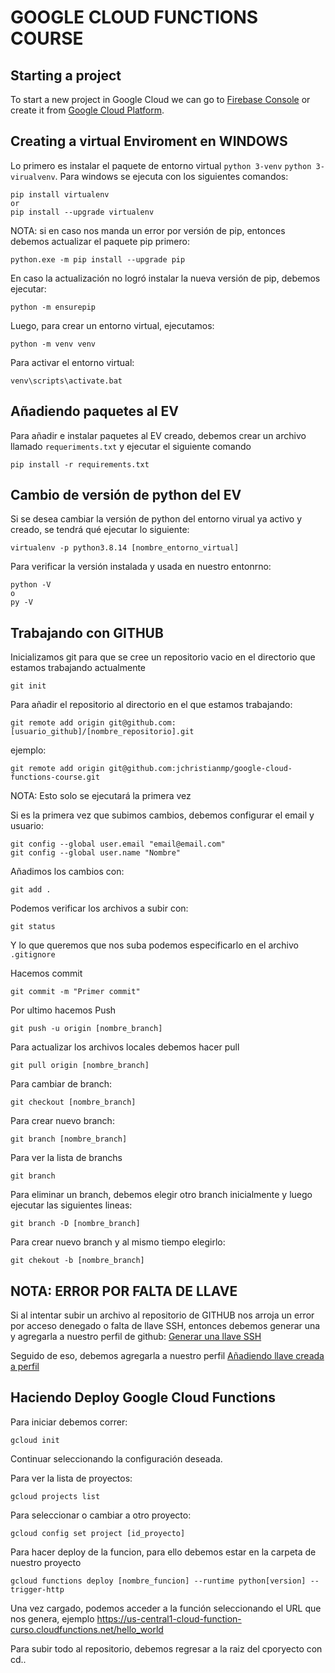 # GOOGLE CLOUD FUNCTIONS COURSE
## Starting a project

To start a new project in Google Cloud we can go to [Firebase Console](https://console.firebase.google.com) or create it from [Google Cloud Platform](https://console.cloud.google.com).

## Creating a virtual Enviroment en WINDOWS
Lo primero es instalar el paquete de entorno virtual `python 3-venv` `python 3-virualvenv`. Para windows se ejecuta con los siguientes comandos:
```
pip install virtualenv
or
pip install --upgrade virtualenv
```
NOTA: si en caso nos manda un error por versión de pip, entonces debemos actualizar el paquete pip primero:
```
python.exe -m pip install --upgrade pip
```
En caso la actualización no logró instalar la nueva versión de pip, debemos ejecutar:
```
python -m ensurepip
```

Luego, para crear un entorno virtual, ejecutamos:
```
python -m venv venv
```
Para activar el entorno virtual:
```
venv\scripts\activate.bat
```

## Añadiendo paquetes al EV
Para añadir e instalar paquetes al EV creado, debemos crear un archivo llamado `requeriments.txt` y ejecutar el siguiente comando
```
pip install -r requirements.txt
```

## Cambio de versión de python del EV
Si se desea cambiar la versión de python del entorno virual ya activo y creado, se tendrá qué ejecutar lo siguiente:
```
virtualenv -p python3.8.14 [nombre_entorno_virtual]
```

Para verificar la versión instalada y usada en nuestro entonrno: 
```
python -V
o
py -V
```

## Trabajando con GITHUB
Inicializamos git para que se cree un repositorio vacio en el directorio que estamos trabajando actualmente
```
git init
```

Para añadir el repositorio al directorio en el que estamos trabajando:
```
git remote add origin git@github.com:[usuario_github]/[nombre_repositorio].git
```
ejemplo: 
```
git remote add origin git@github.com:jchristianmp/google-cloud-functions-course.git
```
NOTA: Esto solo se ejecutará la primera vez

Si es la primera vez que subimos cambios, debemos configurar el email y usuario:
```
git config --global user.email "email@email.com"
git config --global user.name "Nombre"
```

Añadimos los cambios con:
```
git add .
```
Podemos verificar los archivos a subir con:
```
git status
```

Y lo que queremos que nos suba podemos especificarlo en el archivo `.gitignore`

Hacemos commit
```
git commit -m "Primer commit"
```
 
 Por ultimo hacemos Push
 ```
 git push -u origin [nombre_branch]
 ```

Para actualizar los archivos locales debemos hacer pull
```
git pull origin [nombre_branch]
```

Para cambiar de branch:
```
git checkout [nombre_branch]
```

Para crear nuevo branch:
```
git branch [nombre_branch]
```
Para ver la lista de branchs
```
git branch
```

Para eliminar un branch, debemos elegir otro branch inicialmente y luego ejecutar las siguientes lineas:
```
git branch -D [nombre_branch]
```

Para crear nuevo branch y al mismo tiempo elegirlo:
```
git chekout -b [nombre_branch]
```

## NOTA: ERROR POR FALTA DE LLAVE
Si al intentar subir un archivo al repositorio de GITHUB nos arroja un error por acceso denegado o falta de llave SSH, entonces debemos generar una y agregarla a nuestro perfil de 
github:
[Generar una llave SSH](https://docs.github.com/es/authentication/connecting-to-github-with-ssh/generating-a-new-ssh-key-and-adding-it-to-the-ssh-agent)

Seguido de eso, debemos agregarla a nuestro perfil [Añadiendo llave creada a perfil](https://docs.github.com/es/authentication/connecting-to-github-with-ssh/adding-a-new-ssh-key-to-your-github-account)

## Haciendo Deploy Google Cloud Functions
Para iniciar debemos correr:
```
gcloud init
```
Continuar seleccionando la configuración deseada.

Para ver la lista de proyectos:
```
gcloud projects list
```

Para seleccionar o cambiar a otro proyecto:
```
gcloud config set project [id_proyecto]
```

Para hacer deploy de la funcion, para ello debemos estar en la carpeta de nuestro proyecto
```
gcloud functions deploy [nombre_funcion] --runtime python[version] --trigger-http
```
Una vez cargado, podemos acceder a la función seleccionando el URL que nos genera, ejemplo https://us-central1-cloud-function-curso.cloudfunctions.net/hello_world

Para subir todo al repositorio, debemos regresar a la raiz del cporyecto con cd..
